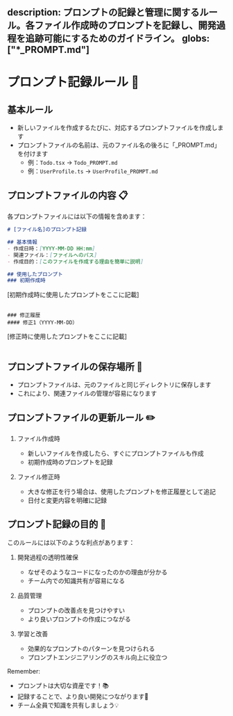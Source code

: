 description: プロンプトの記録と管理に関するルール。各ファイル作成時のプロンプトを記録し、開発過程を追跡可能にするためのガイドライン。
globs: ["*_PROMPT.md"]
---

# プロンプト記録ルール 📝

## 基本ルール

- 新しいファイルを作成するたびに、対応するプロンプトファイルを作成します
- プロンプトファイルの名前は、元のファイル名の後ろに「_PROMPT.md」を付けます
  - 例：`Todo.tsx` → `Todo_PROMPT.md`
  - 例：`UserProfile.ts` → `UserProfile_PROMPT.md`

## プロンプトファイルの内容 📋

各プロンプトファイルには以下の情報を含めます：

```markdown
# [ファイル名]のプロンプト記録

## 基本情報
- 作成日時：[YYYY-MM-DD HH:mm]
- 関連ファイル：[ファイルへのパス]
- 作成目的：[このファイルを作成する理由を簡単に説明]

## 使用したプロンプト
### 初期作成時
```
[初期作成時に使用したプロンプトをここに記載]
```

### 修正履歴
#### 修正1（YYYY-MM-DD）
```
[修正時に使用したプロンプトをここに記載]
```
```

## プロンプトファイルの保存場所 📂

- プロンプトファイルは、元のファイルと同じディレクトリに保存します
- これにより、関連ファイルの管理が容易になります

## プロンプトファイルの更新ルール ✏️

1. ファイル作成時
   - 新しいファイルを作成したら、すぐにプロンプトファイルも作成
   - 初期作成時のプロンプトを記録

2. ファイル修正時
   - 大きな修正を行う場合は、使用したプロンプトを修正履歴として追記
   - 日付と変更内容を明確に記録

## プロンプト記録の目的 🎯

このルールには以下のような利点があります：

1. 開発過程の透明性確保
   - なぜそのようなコードになったのかの理由が分かる
   - チーム内での知識共有が容易になる

2. 品質管理
   - プロンプトの改善点を見つけやすい
   - より良いプロンプトの作成につながる

3. 学習と改善
   - 効果的なプロンプトのパターンを見つけられる
   - プロンプトエンジニアリングのスキル向上に役立つ

Remember:
- プロンプトは大切な資産です！📚
- 記録することで、より良い開発につながります🚀
- チーム全員で知識を共有しましょう💡 